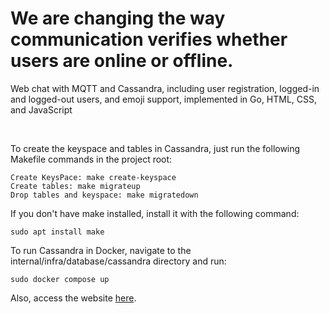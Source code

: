 <h1>We are changing the way communication verifies whether users are online or offline.</h1>

<p>Web chat with MQTT and Cassandra, including user registration, logged-in and logged-out users, and emoji support, implemented in Go, HTML, CSS, and JavaScript </p>
<br/>
<p>To create the keyspace and tables in Cassandra, just run the following Makefile commands in the project root:</p>

 ```
Create KeysPace: make create-keyspace
Create tables: make migrateup
Drop tables and keyspace: make migratedown
 ```

<p>If you don't have make installed, install it with the following command:</p>

 ```
sudo apt install make
 ```

<p>To run Cassandra in Docker, navigate to the internal/infra/database/cassandra directory and run:</p>

 ```
sudo docker compose up
 ```

<p>Also, access the website <a href="https://rafael-developer.com/2024/10/11/go-chat-com-mqtt-implementando-cadastro-de-usuario-login-e-logout-lista-de-usuario-e-envio-de-mensagem/" title="Web chat with MQTT">here</a>.</p>